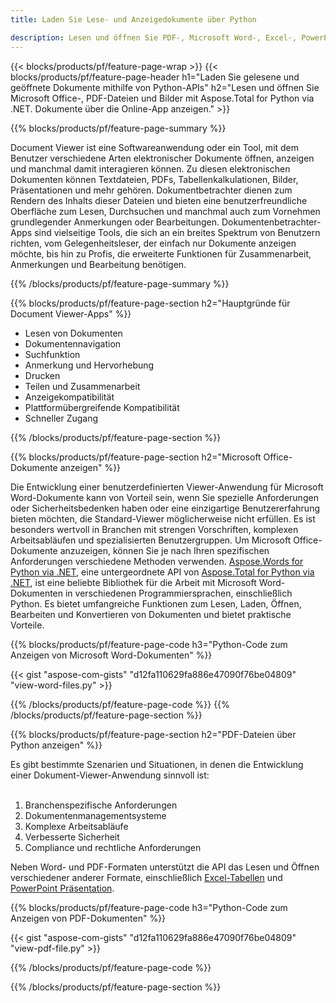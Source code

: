 ```yaml
---
title: Laden Sie Lese- und Anzeigedokumente über Python 

description: Lesen und öffnen Sie PDF-, Microsoft Word-, Excel-, PowerPoint- und Bilddateien über Ihre Python-Anwendung.
---
```


{{< blocks/products/pf/feature-page-wrap >}}
{{< blocks/products/pf/feature-page-header h1="Laden Sie gelesene und geöffnete Dokumente mithilfe von Python-APIs" h2="Lesen und öffnen Sie Microsoft Office-, PDF-Dateien und Bilder mit Aspose.Total for Python via .NET. Dokumente über die Online-App anzeigen." >}}

{{% blocks/products/pf/feature-page-summary %}}

Document Viewer ist eine Softwareanwendung oder ein Tool, mit dem Benutzer verschiedene Arten elektronischer Dokumente öffnen, anzeigen und manchmal damit interagieren können. Zu diesen elektronischen Dokumenten können Textdateien, PDFs, Tabellenkalkulationen, Bilder, Präsentationen und mehr gehören. Dokumentbetrachter dienen zum Rendern des Inhalts dieser Dateien und bieten eine benutzerfreundliche Oberfläche zum Lesen, Durchsuchen und manchmal auch zum Vornehmen grundlegender Anmerkungen oder Bearbeitungen. Dokumentenbetrachter-Apps sind vielseitige Tools, die sich an ein breites Spektrum von Benutzern richten, vom Gelegenheitsleser, der einfach nur Dokumente anzeigen möchte, bis hin zu Profis, die erweiterte Funktionen für Zusammenarbeit, Anmerkungen und Bearbeitung benötigen.

{{% /blocks/products/pf/feature-page-summary  %}}

{{% blocks/products/pf/feature-page-section  h2="Hauptgründe für Document Viewer-Apps" %}}

- Lesen von Dokumenten
- Dokumentennavigation
- Suchfunktion
- Anmerkung und Hervorhebung
- Drucken
- Teilen und Zusammenarbeit
- Anzeigekompatibilität
- Plattformübergreifende Kompatibilität
- Schneller Zugang

{{% /blocks/products/pf/feature-page-section %}}

{{% blocks/products/pf/feature-page-section  h2="Microsoft Office-Dokumente anzeigen" %}}

Die Entwicklung einer benutzerdefinierten Viewer-Anwendung für Microsoft Word-Dokumente kann von Vorteil sein, wenn Sie spezielle Anforderungen oder Sicherheitsbedenken haben oder eine einzigartige Benutzererfahrung bieten möchten, die Standard-Viewer möglicherweise nicht erfüllen. Es ist besonders wertvoll in Branchen mit strengen Vorschriften, komplexen Arbeitsabläufen und spezialisierten Benutzergruppen. Um Microsoft Office-Dokumente anzuzeigen, können Sie je nach Ihren spezifischen Anforderungen verschiedene Methoden verwenden. [Aspose.Words for Python via .NET](https://products.aspose.com/words/python-net/), eine untergeordnete API von [Aspose.Total for Python via .NET](https://products.aspose.com/total/python-net/), ist eine beliebte Bibliothek für die Arbeit mit Microsoft Word-Dokumenten in verschiedenen Programmiersprachen, einschließlich Python. Es bietet umfangreiche Funktionen zum Lesen, Laden, Öffnen, Bearbeiten und Konvertieren von Dokumenten und bietet praktische Vorteile.  <br />

{{% blocks/products/pf/feature-page-code h3="Python-Code zum Anzeigen von Microsoft Word-Dokumenten" %}}

{{< gist "aspose-com-gists" "d12fa110629fa886e47090f76be04809" "view-word-files.py" >}}

{{% /blocks/products/pf/feature-page-code  %}}
{{% /blocks/products/pf/feature-page-section %}}

{{% blocks/products/pf/feature-page-section  h2="PDF-Dateien über Python anzeigen" %}}

Es gibt bestimmte Szenarien und Situationen, in denen die Entwicklung einer Dokument-Viewer-Anwendung sinnvoll ist:<br /><br />

1. Branchenspezifische Anforderungen
1. Dokumentenmanagementsysteme
1. Komplexe Arbeitsabläufe
1. Verbesserte Sicherheit
1. Compliance und rechtliche Anforderungen

Neben Word- und PDF-Formaten unterstützt die API das Lesen und Öffnen verschiedener anderer Formate, einschließlich [Excel-Tabellen](https://products.aspose.com/total/de/python-java/viewer/xlsx/) und [PowerPoint Präsentation](https://products.aspose.com/total/de/python-net/viewer/pptx/).


{{% blocks/products/pf/feature-page-code h3="Python-Code zum Anzeigen von PDF-Dokumenten" %}}

{{< gist "aspose-com-gists" "d12fa110629fa886e47090f76be04809" "view-pdf-file.py" >}}

{{% /blocks/products/pf/feature-page-code  %}}

{{% /blocks/products/pf/feature-page-section %}}